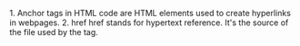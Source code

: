 1.<a> </a>
  Anchor tags in HTML code are HTML elements used to create hyperlinks in webpages.
2. href 
  href stands for hypertext reference. It's the source of the file used by the tag.
